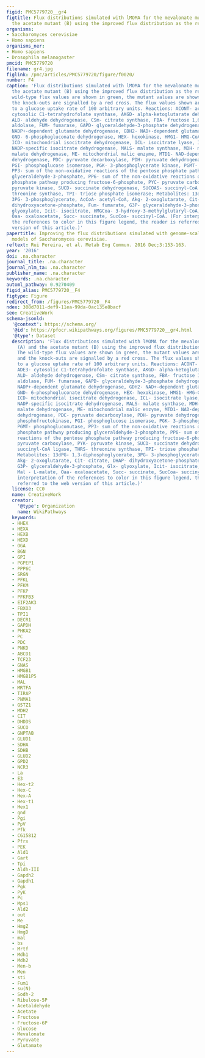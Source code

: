 ```yaml
---
figid: PMC5779720__gr4
figtitle: Flux distributions simulated with lMOMA for the mevalonate mutant (A) and
  the acetate mutant (B) using the improved flux distribution as the reference
organisms:
- Saccharomyces cerevisiae
- Homo sapiens
organisms_ner:
- Homo sapiens
- Drosophila melanogaster
pmcid: PMC5779720
filename: gr4.jpg
figlink: /pmc/articles/PMC5779720/figure/f0020/
number: F4
caption: 'Flux distributions simulated with lMOMA for the mevalonate mutant (A) and
  the acetate mutant (B) using the improved flux distribution as the reference. The
  wild-type flux values are shown in green, the mutant values are shown in red and
  the knock-outs are signalled by a red cross. The flux values shown are normalized
  to a glucose uptake rate of 100 arbitrary units. Reactions: ACONT- aconitase, ADE3-
  cytosolic C1-tetrahydrofolate synthase, AKGD- alpha-ketoglutarate dehydrogenase,
  ALD- aldehyde dehydrogenase, CSm- citrate synthase, FBA- fructose 1,6-bisphosphate
  aldolase, FUM- fumarase, GAPD- glyceraldehyde-3-phosphate dehydrogenase, GDH1/3-
  NADP+-dependent glutamate dehydrogenase, GDH2- NAD+-dependent glutamate dehydrogenase,
  GND- 6-phosphogluconate dehydrogenase, HEX- hexokinase, HMG1- HMG-CoA reductase,
  ICD- mitochondrial isocitrate dehydrogenase, ICL- isocitrate lyase, IDP2- cytosolic
  NADP-specific isocitrate dehydrogenase, MALS- malate synthase, MDH- mitochondrial
  malate dehydrogenase, ME- mitochondrial malic enzyme, MTD1- NAD-dependent 5,10-methylenetetrahydrafolate
  dehydrogenase, PDC- pyruvate decarboxylase, PDH- pyruvate dehydrogenase, PFK- phosphofructokinase,
  PGI- phosphoglucose isomerase, PGK- 3-phosphoglycerate kinase, PGMT- phosphoglucomutase,
  PP3- sum of the non-oxidative reactions of the pentose phosphate pathway producing
  glyceraldehyde-3-phosphate, PP6- sum of the non-oxidative reactions of the pentose
  phosphate pathway producing fructose-6-phosphate, PYC- pyruvate carboxylase, PYK-
  pyruvate kinase, SUCD- succinate dehydrogenase, SUCOAS- succinyl-CoA ligase, THRS-
  threonine synthase, TPI- triose phosphate isomerase; Metabolites: 13dPG- 1,3-diphosphoglycerate,
  3PG- 3-phosphoglycerate, AcCoA- acetyl-CoA, Akg- 2-oxoglutarate, Cit- citrate, DHAP-
  dihydroxyacetone-phosphate, Fum- fumarate, G3P- glyceraldehyde-3-phosphate, Glx-
  glyoxylate, Icit- isocitrate, HMGCoa- 3-hydroxy-3-methylglutaryl-CoA, Mal - L-malate,
  Oaa- oxaloacetate, Succ- succinate, SucCoa- succinyl-CoA. (For interpretation of
  the references to color in this figure legend, the reader is referred to the web
  version of this article.)'
papertitle: Improving the flux distributions simulated with genome-scale metabolic
  models of Saccharomyces cerevisiae.
reftext: Rui Pereira, et al. Metab Eng Commun. 2016 Dec;3:153-163.
year: '2016'
doi: .na.character
journal_title: .na.character
journal_nlm_ta: .na.character
publisher_name: .na.character
keywords: .na.character
automl_pathway: 0.9270409
figid_alias: PMC5779720__F4
figtype: Figure
redirect_from: /figures/PMC5779720__F4
ndex: 308d7011-def9-11ea-99da-0ac135e8bacf
seo: CreativeWork
schema-jsonld:
  '@context': https://schema.org/
  '@id': https://pfocr.wikipathways.org/figures/PMC5779720__gr4.html
  '@type': Dataset
  description: 'Flux distributions simulated with lMOMA for the mevalonate mutant
    (A) and the acetate mutant (B) using the improved flux distribution as the reference.
    The wild-type flux values are shown in green, the mutant values are shown in red
    and the knock-outs are signalled by a red cross. The flux values shown are normalized
    to a glucose uptake rate of 100 arbitrary units. Reactions: ACONT- aconitase,
    ADE3- cytosolic C1-tetrahydrofolate synthase, AKGD- alpha-ketoglutarate dehydrogenase,
    ALD- aldehyde dehydrogenase, CSm- citrate synthase, FBA- fructose 1,6-bisphosphate
    aldolase, FUM- fumarase, GAPD- glyceraldehyde-3-phosphate dehydrogenase, GDH1/3-
    NADP+-dependent glutamate dehydrogenase, GDH2- NAD+-dependent glutamate dehydrogenase,
    GND- 6-phosphogluconate dehydrogenase, HEX- hexokinase, HMG1- HMG-CoA reductase,
    ICD- mitochondrial isocitrate dehydrogenase, ICL- isocitrate lyase, IDP2- cytosolic
    NADP-specific isocitrate dehydrogenase, MALS- malate synthase, MDH- mitochondrial
    malate dehydrogenase, ME- mitochondrial malic enzyme, MTD1- NAD-dependent 5,10-methylenetetrahydrafolate
    dehydrogenase, PDC- pyruvate decarboxylase, PDH- pyruvate dehydrogenase, PFK-
    phosphofructokinase, PGI- phosphoglucose isomerase, PGK- 3-phosphoglycerate kinase,
    PGMT- phosphoglucomutase, PP3- sum of the non-oxidative reactions of the pentose
    phosphate pathway producing glyceraldehyde-3-phosphate, PP6- sum of the non-oxidative
    reactions of the pentose phosphate pathway producing fructose-6-phosphate, PYC-
    pyruvate carboxylase, PYK- pyruvate kinase, SUCD- succinate dehydrogenase, SUCOAS-
    succinyl-CoA ligase, THRS- threonine synthase, TPI- triose phosphate isomerase;
    Metabolites: 13dPG- 1,3-diphosphoglycerate, 3PG- 3-phosphoglycerate, AcCoA- acetyl-CoA,
    Akg- 2-oxoglutarate, Cit- citrate, DHAP- dihydroxyacetone-phosphate, Fum- fumarate,
    G3P- glyceraldehyde-3-phosphate, Glx- glyoxylate, Icit- isocitrate, HMGCoa- 3-hydroxy-3-methylglutaryl-CoA,
    Mal - L-malate, Oaa- oxaloacetate, Succ- succinate, SucCoa- succinyl-CoA. (For
    interpretation of the references to color in this figure legend, the reader is
    referred to the web version of this article.)'
  license: CC0
  name: CreativeWork
  creator:
    '@type': Organization
    name: WikiPathways
  keywords:
  - HHEX
  - HEXA
  - HEXB
  - HEXD
  - OGA
  - BGN
  - GPI
  - PGPEP1
  - PPP6C
  - SRGN
  - PFKL
  - PFKM
  - PFKP
  - PFKFB3
  - EIF2AK3
  - FBXO3
  - TPI1
  - DECR1
  - GAPDH
  - PHKA2
  - PC
  - PDC
  - PNKD
  - ABCD1
  - TCF23
  - GNAS
  - HMGB1
  - HMGB1P5
  - MAL
  - MRTFA
  - TIRAP
  - PNMA1
  - GSTZ1
  - MDH2
  - CIT
  - DHDDS
  - SUCO
  - GNPTAB
  - GLUD1
  - SDHA
  - SDHB
  - GLUD2
  - GPD2
  - NCR3
  - La
  - E3
  - Hex-t2
  - Hex-C
  - Hex-A
  - Hex-t1
  - Hex1
  - gnd
  - Pgi
  - PpV
  - Pfk
  - CG15812
  - Pfrx
  - PEK
  - Ald1
  - Gart
  - Tpi
  - Aldh-III
  - Gapdh2
  - Gapdh1
  - Pgk
  - PyK
  - Pc
  - Mps1
  - Ald2
  - out
  - Me
  - HmgZ
  - HmgD
  - mal
  - bs
  - Mrtf
  - Mdh1
  - Mdh2
  - Men-b
  - Men
  - sti
  - Fum1
  - su(N)
  - Sodh-2
  - Ribulose-5P
  - Acetaldehyde
  - Acetate
  - Fructose
  - Fructose-6P
  - Glucose
  - Mevalonate
  - Pyruvate
  - Glutamate
---
```

